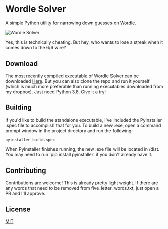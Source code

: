 # Wordle Solver
A simple Python utility for narrowing down guesses on [Wordle](https://www.powerlanguage.co.uk/wordle/).

![Wordle Solver](https://i.ibb.co/2tLFc6Y/Wordle.png)

Yes, this is technically cheating. But hey, who wants to lose a streak when it comes down to the 6/6 wire?

## Download

The most recently compiled executable of Wordle Solver can be downloaded [Here](https://www.dropbox.com/s/w5usg869ta8uk06/Wordle%20Solver.exe?dl=0). But you can also clone the repo and run it yourself (which is much more preferable than running executables downloaded from my dropbox). Just need Python 3.8. Give it a try!

## Building

If you'd like to build the standalone executable, I've included the PyInstaller .spec file to accomplish that for you. To build a new .exe, open a command prompt window in the project directory and run the following:

```python
pyinstaller build.spec
```
When PyInstaller finishes running, the new .exe file will be located in /dist. You may need to run 'pip install pyinstaller' if you don't already have it.


## Contributing
Contributions are welcome! This is already pretty light weight. If there are any words that need to be removed from five_letter_words.txt, just open a PR and I'll approve.

## License
[MIT](https://choosealicense.com/licenses/mit/)
